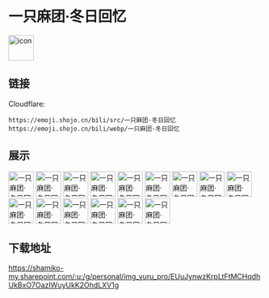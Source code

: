 # 一只麻团·冬日回忆
<img src="https://emoji.shojo.cn/bili/src/一只麻团·冬日回忆/icon.png" width="50" height="50" alt="icon">

## 链接
Cloudflare:
```
https://emoji.shojo.cn/bili/src/一只麻团·冬日回忆
https://emoji.shojo.cn/bili/webp/一只麻团·冬日回忆
```
## 展示
<img src="https://emoji.shojo.cn/bili/src/一只麻团·冬日回忆/一只麻团·冬日回忆-喜欢.png" width="50" height="50" alt="一只麻团·冬日回忆-喜欢">
<img src="https://emoji.shojo.cn/bili/src/一只麻团·冬日回忆/一只麻团·冬日回忆-比心.png" width="50" height="50" alt="一只麻团·冬日回忆-比心">
<img src="https://emoji.shojo.cn/bili/src/一只麻团·冬日回忆/一只麻团·冬日回忆-好.png" width="50" height="50" alt="一只麻团·冬日回忆-好">
<img src="https://emoji.shojo.cn/bili/src/一只麻团·冬日回忆/一只麻团·冬日回忆-嘿嘿.png" width="50" height="50" alt="一只麻团·冬日回忆-嘿嘿">
<img src="https://emoji.shojo.cn/bili/src/一只麻团·冬日回忆/一只麻团·冬日回忆-放烟花.png" width="50" height="50" alt="一只麻团·冬日回忆-放烟花">
<img src="https://emoji.shojo.cn/bili/src/一只麻团·冬日回忆/一只麻团·冬日回忆-谢谢.png" width="50" height="50" alt="一只麻团·冬日回忆-谢谢">
<img src="https://emoji.shojo.cn/bili/src/一只麻团·冬日回忆/一只麻团·冬日回忆-哎.png" width="50" height="50" alt="一只麻团·冬日回忆-哎">
<img src="https://emoji.shojo.cn/bili/src/一只麻团·冬日回忆/一只麻团·冬日回忆-委屈.png" width="50" height="50" alt="一只麻团·冬日回忆-委屈">
<img src="https://emoji.shojo.cn/bili/src/一只麻团·冬日回忆/一只麻团·冬日回忆-生气.png" width="50" height="50" alt="一只麻团·冬日回忆-生气">
<img src="https://emoji.shojo.cn/bili/src/一只麻团·冬日回忆/一只麻团·冬日回忆-穷.png" width="50" height="50" alt="一只麻团·冬日回忆-穷">
<img src="https://emoji.shojo.cn/bili/src/一只麻团·冬日回忆/一只麻团·冬日回忆-哼.png" width="50" height="50" alt="一只麻团·冬日回忆-哼">
<img src="https://emoji.shojo.cn/bili/src/一只麻团·冬日回忆/一只麻团·冬日回忆-顶不住了.png" width="50" height="50" alt="一只麻团·冬日回忆-顶不住了">
<img src="https://emoji.shojo.cn/bili/src/一只麻团·冬日回忆/一只麻团·冬日回忆-拒绝.png" width="50" height="50" alt="一只麻团·冬日回忆-拒绝">
<img src="https://emoji.shojo.cn/bili/src/一只麻团·冬日回忆/一只麻团·冬日回忆-什么.png" width="50" height="50" alt="一只麻团·冬日回忆-什么">
<img src="https://emoji.shojo.cn/bili/src/一只麻团·冬日回忆/一只麻团·冬日回忆-震惊.png" width="50" height="50" alt="一只麻团·冬日回忆-震惊">

## 下载地址

https://shamiko-my.sharepoint.com/:u:/g/personal/img_yuru_pro/EUuJynwzKrpLtFtMCHqdhUkBxO7OazIWuyUkK2OhdLXV1g